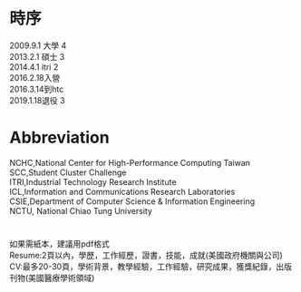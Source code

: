 # 時序
2009.9.1 大學 4  
2013.2.1 碩士 3  
2014.4.1 itri 2  
2016.2.18入營  
2016.3.14到htc  
2019.1.18退役 3  

# Abbreviation
NCHC,National Center for High-Performance Computing Taiwan  
SCC,Student Cluster Challenge  
ITRI,Industrial Technology Research Institute  
ICL,Information and Communications Research Laboratories  
CSIE,Department of Computer Science & Information Engineering  
NCTU, National Chiao Tung University  

# 
如果需紙本，建議用pdf格式  
Resume:2頁以內，學歷，工作經歷，證書，技能，成就(美國政府機關與公司)    
CV:最多20-30頁，學術背景，教學經驗，工作經驗，研究成果，獲獎紀錄，出版刊物(美國醫療學術領域)   
